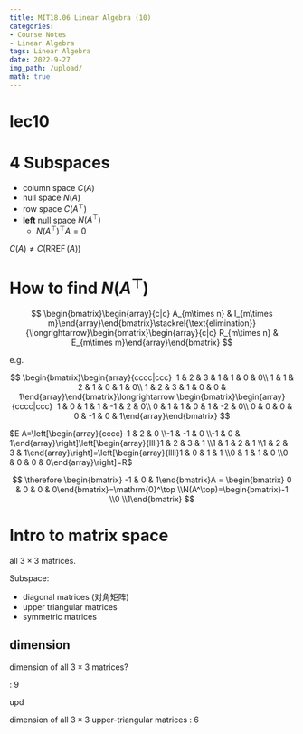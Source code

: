 ```yaml
---
title: MIT18.06 Linear Algebra (10)
categories:
- Course Notes
- Linear Algebra
tags: Linear Algebra
date: 2022-9-27
img_path: /upload/
math: true
---
```


# lec10

# 4 Subspaces

- column space $C(A)$
- null space $N(A)$
- row space $C(A^\top)$
- **left** null space $N(A^\top)$
    - $N(A^\top)^\top A=0$

$C(A) \neq C(\operatorname{RREF}(A))$

# How to find $N(A^\top)$

$$
\begin{bmatrix}\begin{array}{c|c} A_{m\times n} & I_{m\times m}\end{array}\end{bmatrix}\stackrel{\text{elimination}}{\longrightarrow}\begin{bmatrix}\begin{array}{c|c} R_{m\times n} & E_{m\times m}\end{array}\end{bmatrix}
$$

e.g.

$$
\begin{bmatrix}\begin{array}{cccc|ccc}  1 & 2 & 3 & 1 & 1 & 0 & 0\\ 1 & 1 & 2 & 1 & 0 & 1 & 0\\ 1 & 2 & 3 & 1 & 0 & 0 & 1\end{array}\end{bmatrix}\longrightarrow \begin{bmatrix}\begin{array}{cccc|ccc}  1 & 0 & 1 & 1 & -1 & 2 & 0\\ 0 & 1 & 1 & 0 & 1 & -2 & 0\\ 0 & 0 & 0 & 0 & -1 & 0 & 1\end{array}\end{bmatrix}
$$

$E A=\left[\begin{array}{cccc}-1 & 2 & 0 \\-1 & -1 & 0 \\-1 & 0 & 1\end{array}\right]\left[\begin{array}{llll}1 & 2 & 3 & 1 \\1 & 1 & 2 & 1 \\1 & 2 & 3 & 1\end{array}\right]=\left[\begin{array}{llll}1 & 0 & 1 & 1 \\0 & 1 & 1 & 0 \\0 & 0 & 0 & 0\end{array}\right]=R$

$$
\therefore \begin{bmatrix} -1 & 0 & 1\end{bmatrix}A = \begin{bmatrix} 0 & 0 & 0 & 0\end{bmatrix}=\mathrm{0}^\top  \\N(A^\top)=\begin{bmatrix}-1 \\0 \\1\end{bmatrix}
$$

# Intro to matrix space

all $3\times 3$ matrices.

Subspace:

- diagonal matrices (对角矩阵)
- upper triangular matrices
- symmetric matrices

## dimension

dimension of all $3\times 3$ matrices?

: 9

upd

dimension of all $3\times 3$ upper-triangular matrices : 6